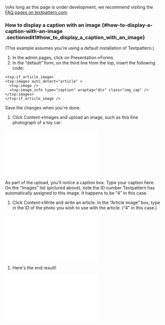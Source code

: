 \\nAs long as this page is under development, we recommend visiting the
[FAQ pages on textpattern.com](https://textpattern.com/faq/).

### How to display a caption with an image {#how-to-display-a-caption-with-an-image .sectionedit1#how_to_display_a_caption_with_an_image}

(This example assumes you're using a default installation of
Textpattern.)

1.  In the admin pages, click on Presentation→Forms.
2.  In the “default” form, on the third line from the top, insert the
    following code:

<!-- -->

    <txp:if_article_image>
    <txp:images auto_detect="article" >
      <txp:image />
      <txp:image_info type="caption" wraptag="div" class="img_cap" />
    </txp:images>
    </txp:if_article_image />

Save the changes when you're done.

1.  Click Content→Images and upload an image, such as this fine
    photograph of a toy car:

[![](/home/www/zendstudio/dokuwiki/bin/lib/exe/fetch.php?media=file:captioncarupload.png)](/home/www/zendstudio/dokuwiki/bin/lib/exe/detail.php?id=&media=file:captioncarupload.png)

As part of the upload, you'll notice a caption box. Type your caption
here. On the “Images” list (pictured above), note the ID number
Textpattern has automatically assigned to this image. It happens to be
“4” in this case.

1.  Click Content→Write and write an article. In the “Article image”
    box, type in the ID of the photo you wish to use with the article.
    (“4” in this case.)

[![](/home/www/zendstudio/dokuwiki/bin/lib/exe/fetch.php?media=file:captioncararticle.png)](/home/www/zendstudio/dokuwiki/bin/lib/exe/detail.php?id=&media=file:captioncararticle.png)

1.  Here's the end result!

[![](/home/www/zendstudio/dokuwiki/bin/lib/exe/fetch.php?media=file:captionfinal.gif)](/home/www/zendstudio/dokuwiki/bin/lib/exe/detail.php?id=&media=file:captionfinal.gif)
